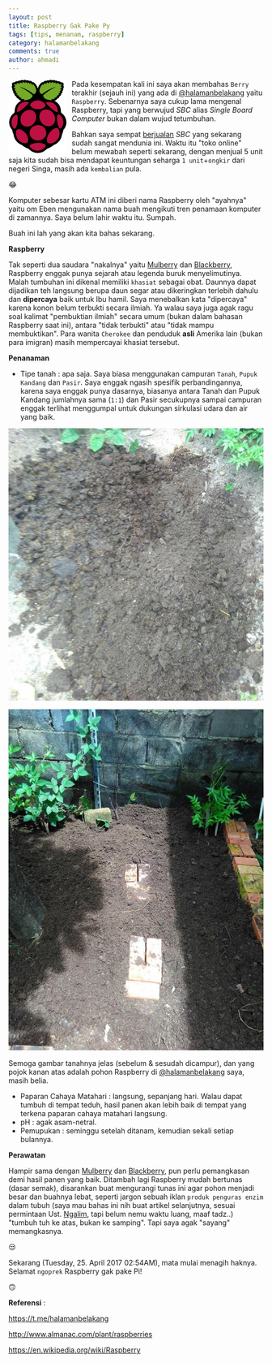 ```yaml
---
layout: post
title: Raspberry Gak Pake Py
tags: [tips, menanam, raspberry]
category: halamanbelakang
comments: true
author: ahmadi
--- 
```


<img border="0" src="/img/rp-logo.png" style="float:left; margin-right:10px"/>

Pada kesempatan kali ini saya akan membahas `Berry` terakhir (sejauh ini) yang ada di [@halamanbelakang](https://t.me/halamanbelakang) yaitu `Raspberry`. Sebenarnya saya cukup lama mengenal Raspberry, tapi yang berwujud *SBC* alias *Single Board Computer* bukan dalam wujud tetumbuhan.

Bahkan saya sempat [berjualan](https://www.tokopedia.com/xgaptek)  *SBC* yang sekarang sudah sangat mendunia ini. Waktu itu "toko online" belum mewabah seperti sekarang, dengan menjual 5 unit saja kita sudah bisa mendapat keuntungan seharga `1 unit`+`ongkir` dari negeri Singa, masih ada `kembalian` pula.

😂

Komputer sebesar kartu ATM ini diberi nama Raspberry oleh "ayahnya" yaitu om Eben mengunakan nama buah mengikuti tren penamaan komputer di zamannya. Saya belum lahir waktu itu. Sumpah. 

Buah ini lah yang akan kita bahas sekarang.

**Raspberry**

Tak seperti dua saudara "nakalnya" yaitu [Mulberry](https://ahmadihamid.com/halamanbelakang/Buah-Cinta-Terlarang/) dan [Blackberry](https://ahmadihamid.com/halamanbelakang/Duka-Luka-Blackberry/), Raspberry enggak punya sejarah atau legenda buruk menyelimutinya. Malah tumbuhan ini dikenal memiliki `khasiat` sebagai obat. Daunnya dapat dijadikan teh langsung berupa daun segar atau dikeringkan terlebih dahulu dan **dipercaya** baik untuk Ibu hamil. Saya menebalkan kata "dipercaya" karena konon belum terbukti secara ilmiah. Ya walau saya juga agak ragu soal kalimat "pembuktian ilmiah" secara umum (bukan dalam bahasan Raspberry saat ini), antara "tidak terbukti" atau "tidak mampu membuktikan". Para wanita `Cherokee` dan penduduk **asli** Amerika lain (bukan para imigran) masih mempercayai khasiat tersebut.

**Penanaman**

- Tipe tanah : apa saja. Saya biasa menggunakan campuran `Tanah`, `Pupuk Kandang` dan `Pasir`. Saya enggak ngasih spesifik perbandingannya, karena saya enggak punya dasarnya, biasanya antara Tanah dan Pupuk Kandang jumlahnya sama (`1:1`) dan Pasir secukupnya sampai campuran enggak terlihat menggumpal untuk dukungan sirkulasi udara dan air yang baik.

![](/img/rp-tanah1.jpg) 

![](/img/rp-tanah2.jpg) 

Semoga gambar tanahnya jelas (sebelum & sesudah dicampur), dan yang pojok kanan atas adalah pohon Raspberry di [@halamanbelakang](https://t.me/halamanbelakang) saya, masih belia.

- Paparan Cahaya Matahari : langsung, sepanjang hari. Walau dapat tumbuh di tempat teduh, hasil panen akan lebih baik di tempat yang terkena paparan cahaya matahari langsung.
- pH : agak asam-netral.
- Pemupukan : seminggu setelah ditanam, kemudian sekali setiap bulannya.

**Perawatan** 

Hampir sama dengan [Mulberry](https://ahmadihamid.com/halamanbelakang/Buah-Cinta-Terlarang/) dan [Blackberry](https://ahmadihamid.com/halamanbelakang/Duka-Luka-Blackberry/), pun perlu pemangkasan demi hasil panen yang baik. Ditambah lagi Raspberry mudah bertunas (dasar semak), disarankan buat mengurangi tunas ini agar pohon menjadi besar dan buahnya lebat, seperti jargon sebuah iklan `produk penguras enzim` dalam tubuh (saya mau bahas ini nih buat artikel selanjutnya, sesuai permintaan Ust. [Ngalim](http://linhub.io/), tapi belum nemu waktu luang, maaf tadz..) "tumbuh tuh ke atas, bukan ke samping". 
Tapi saya agak "sayang" memangkasnya.

😒

Sekarang (Tuesday, 25. April 2017 02:54AM), mata mulai menagih haknya. 
Selamat `ngoprek` Raspberry gak pake Pi!

🙃


**Referensi** :

<https://t.me/halamanbelakang>

<http://www.almanac.com/plant/raspberries>

<https://en.wikipedia.org/wiki/Raspberry>
